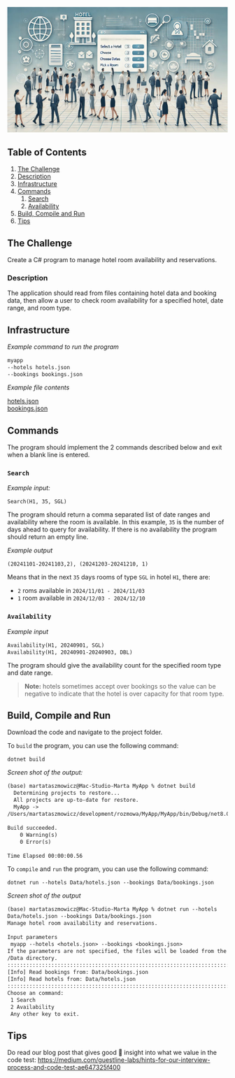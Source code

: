 
![chatgpt_baner.jpg](Data/chatgpt_baner.jpg)

## Table of Contents
1. [The Challenge](#the-challenge)
2. [Description](#description)
3. [Infrastructure](#infrastructure)
4. [Commands](#commands)   
   1. [Search](#search)
   2. [Availability](#availability)
5. [Build, Compile and Run](#build-compile-and-run)
6. [Tips](#tips)


## The Challenge
Create a C# program to manage hotel room availability and reservations.

### Description
The application should read from files containing hotel data and booking data, then allow a user to check room availability for a specified hotel, date range, and room type.

## Infrastructure
*Example command to run the program*
``` teminal
myapp
--hotels hotels.json
--bookings bookings.json
```

*Example file contents* 

[hotels.json](Data/hotels.json)   
[bookings.json](Data/bookings.json)   

## Commands
The program should implement the 2 commands described below and exit when a blank line is entered.

### `Search`

*Example input:*
```
Search(H1, 35, SGL)
```

The program should return a comma separated list of date ranges and availability where the room is available.
In this example, `35` is the number of days ahead to query for availability.
If there is no availability the program should return an empty line.

*Example output*
```
(20241101-20241103,2), (20241203-20241210, 1)
```
Means that in the next `35` days rooms of type `SGL` in hotel `H1`, there are:
- `2` roms available in `2024/11/01 - 2024/11/03`
- `1` room available in `2024/12/03 - 2024/12/10`

### `Availability`

*Example input*  
```
Availability(H1, 20240901, SGL)  
Availability(H1, 20240901-20240903, DBL)
```

The program should give the availability count for the specified room type and date range.

> **Note:** hotels sometimes accept over bookings so the value can be negative to indicate that the hotel is over capacity for that room type.

## Build, Compile and Run
Download the code and navigate to the project folder.

To `build` the program, you can use the following command:
``` terminal
dotnet build
```
*Screen shot of the output:*
``` terminal
(base) martataszmowicz@Mac-Studio-Marta MyApp % dotnet build
  Determining projects to restore...
  All projects are up-to-date for restore.
  MyApp -> /Users/martataszmowicz/development/rozmowa/MyApp/MyApp/bin/Debug/net8.0/MyApp.dll

Build succeeded.
    0 Warning(s)
    0 Error(s)

Time Elapsed 00:00:00.56
```

To `compile` and `run` the program, you can use the following command:
``` terminal
dotnet run --hotels Data/hotels.json --bookings Data/bookings.json
```
*Screen shot of the output*
``` terminal
(base) martataszmowicz@Mac-Studio-Marta MyApp % dotnet run --hotels Data/hotels.json --bookings Data/bookings.json
Manage hotel room availability and reservations.

Input parameters
 myapp --hotels <hotels.json> --bookings <bookings.json>
If the parameters are not specified, the files will be loaded from the /Data directory.
:::::::::::::::::::::::::::::::::::::::::::::::::::::::::::::::::::::::::::::::::::::::::
[Info] Read bookings from: Data/bookings.json
[Info] Read hotels from: Data/hotels.json
:::::::::::::::::::::::::::::::::::::::::::::::::::::::::::::::::::::::::::::::::::::::::
Choose an command:
 1 Search
 2 Availability
 Any other key to exit.
```

## Tips
Do read our blog post that gives good :muscle: insight into what we value in the code test:
https://medium.com/guestline-labs/hints-for-our-interview-process-and-code-test-ae647325f400


